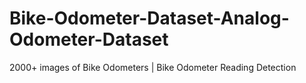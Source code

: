 # Bike-Odometer-Dataset-Analog-Odometer-Dataset
2000+ images of Bike Odometers | Bike Odometer Reading Detection
